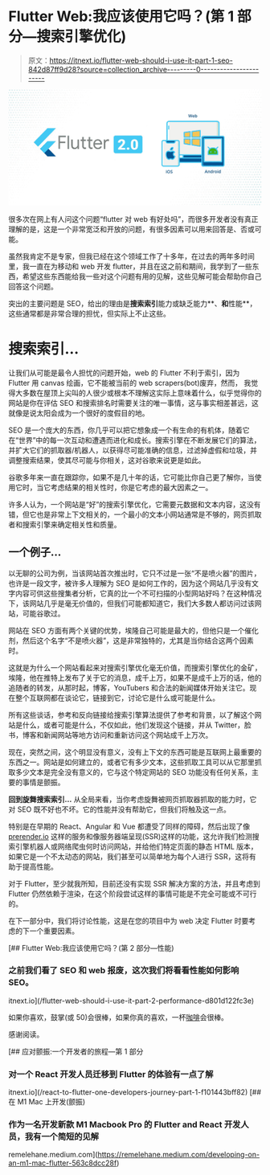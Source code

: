 # Flutter Web:我应该使用它吗？(第 1 部分—搜索引擎优化)

> 原文：<https://itnext.io/flutter-web-should-i-use-it-part-1-seo-842d87ff9d28?source=collection_archive---------0----------------------->

![](img/7afbf99491e9e0d71d28725d4e3c816e.png)

很多次在网上有人问这个问题“flutter 对 web 有好处吗”，而很多开发者没有真正理解的是，这是一个非常宽泛和开放的问题，有很多因素可以用来回答是、否或可能。

虽然我肯定不是专家，但我已经在这个领域工作了十多年，在过去的两年多时间里，我一直在为移动和 web 开发 flutter，并且在这之前和期间，我学到了一些东西，希望这些东西能给我一些对这个问题有用的见解，这些见解可能会帮助你自己回答这个问题。

突出的主要问题是 SEO，给出的理由是**搜索索引**能力或缺乏能力**、**和**性能**，这些通常都是非常合理的担忧，但实际上不止这些。

# 搜索索引…

让我们从可能是最令人担忧的问题开始，web 的 Flutter 不利于索引，因为 Flutter 用 canvas 绘画，它不能被当前的 web scrapers(bot)废弃，然而， 我觉得大多数在屋顶上尖叫的人很少或根本不理解这实际上意味着什么，似乎觉得你的网站是你在评估 SEO 和搜索排名时需要关注的唯一事情，这与事实相差甚远，这就像是说太阳会成为一个很好的度假目的地。

SEO 是一个庞大的东西，你几乎可以把它想象成一个有生命的有机体，随着它在“世界”中的每一次互动和遭遇而进化和成长。搜索引擎在不断发展它们的算法，并扩大它们的抓取器/机器人，以获得尽可能准确的信息，过滤掉虚假和垃圾，并调整搜索结果，使其尽可能与你相关，这对谷歌来说更是如此。

谷歌多年来一直在跟踪你，如果不是几十年的话，它可能比你自己更了解你，当使用它时，当它考虑结果的相关性时，你是它考虑的最大因素之一。

许多人认为，一个网站是“好”的搜索引擎优化，它需要元数据和文本内容，这没有错，但它也是非常上下文相关的，一个最小的文本小网站通常是不够的，网页抓取者和搜索引擎来确定相关性和质量。

## 一个例子…

以无聊的公司为例，当该网站首次推出时，它只不过是一张“不是喷火器”的图片，也许是一段文字，被许多人理解为 SEO 是如何工作的，因为这个网站几乎没有文字内容可供这些搜集者分析，它真的比一个不可扫描的小型网站好吗？在这种情况下，该网站几乎是毫无价值的，但我们可能都知道它，我们大多数人都访问过该网站，可能谷歌过。

网站在 SEO 方面有两个关键的优势，埃隆自己可能是最大的，但他只是一个催化剂，然后这个名字“不是喷火器”，这是非常独特的，尤其是当你结合这两个因素时。

这就是为什么一个网站看起来对搜索引擎优化毫无价值，而搜索引擎优化的金矿，埃隆，他在推特上发布了关于它的消息，成千上万，如果不是成千上万的话，他的追随者的转发，从那时起，博客，YouTubers 和合法的新闻媒体开始关注它。现在整个互联网都在谈论它，链接到它，讨论它是什么或可能是什么。

所有这些谈话，参考和反向链接给搜索引擎算法提供了参考和背景，以了解这个网站是什么，或者可能是什么，不仅如此，他们发现这个链接，并从 Twitter，脸书，博客和新闻网站等地方访问和重新访问这个网站成千上万次。

现在，突然之间，这个明显没有意义，没有上下文的东西可能是互联网上最重要的东西之一。网站是如何建立的，或者它有多少文本，这些抓取工具可以从它那里抓取多少文本是完全没有意义的，它与这个特定网站的 SEO 功能没有任何关系，主要的事情是颤振。

**回到旋舞搜索索引…** 从全局来看，当你考虑旋舞被网页抓取器抓取的能力时，它对 SEO 既不好也不坏。它的性能并没有帮助它，但我们将触及这一点。

特别是在早期的 React、Angular 和 Vue 都遭受了同样的障碍，然后出现了像 [prerender.io](https://prerender.io/) 这样的服务和像服务器端呈现(SSR)这样的功能，这允许我们检测搜索引擎机器人或网络爬虫何时访问网站，并给他们特定页面的静态 HTML 版本，如果它是一个不太动态的网站，我们甚至可以简单地为每个人进行 SSR，这将有助于提高性能。

对于 Flutter，至少就我所知，目前还没有实现 SSR 解决方案的方法，并且考虑到 Flutter 仍然依赖于渲染，在这个阶段尝试这样的事情可能是不完全可能或不可行的。

在下一部分中，我们将讨论性能，这是在您的项目中为 web 决定 Flutter 时要考虑的下一个重要因素。

[](/flutter-web-should-i-use-it-part-2-performance-d801d122fc3e) [## Flutter Web:我应该使用它吗？(第 2 部分—性能)

### 之前我们看了 SEO 和 web 报废，这次我们将看看性能如何影响 SEO。

itnext.io](/flutter-web-should-i-use-it-part-2-performance-d801d122fc3e) 

如果你喜欢，鼓掌(或 50)会很棒，如果你真的喜欢，一杯[咖啡](https://www.buymeacoffee.com/remelehane)会很棒。

感谢阅读。

[](/react-to-flutter-one-developers-journey-part-1-f101443bff82) [## 应对颤振:一个开发者的旅程—第 1 部分

### 对一个 React 开发人员迁移到 Flutter 的体验有一点了解

itnext.io](/react-to-flutter-one-developers-journey-part-1-f101443bff82) [](https://remelehane.medium.com/developing-on-an-m1-mac-flutter-563c8dcc28f) [## 在 M1 Mac 上开发(颤振)

### 作为一名开发新款 M1 Macbook Pro 的 Flutter and React 开发人员，我有一个简短的见解

remelehane.medium.com](https://remelehane.medium.com/developing-on-an-m1-mac-flutter-563c8dcc28f)